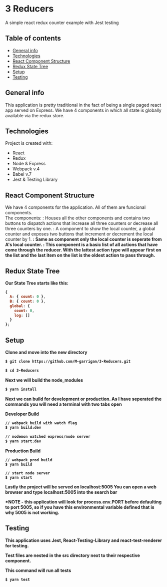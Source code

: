 # 3 Reducers
A simple react redux counter example with Jest testing 

## Table of contents
* [General info](#general-info)
* [Technologies](#technologies)
* [React Component Structure](#react-component-structure)
* [Redux State Tree](#redux-state-tree)
* [Setup](#setup)
* [Testing](#testing)

## General info
This application is pretty traditional in the fact of being a single paged react app served on Express. We have 4 components in which all state is globally available via the redux store.
	
## Technologies
Project is created with:
* React
* Redux 
* Node & Express
* Webpack v.4
* Babel v.7
* Jest & Testing Library

## React Component Structure
We have 4 components for the application. All of them are funcional components.  
The components:
<App /> : Houses all the other components and contains two buttons to dispatch actions that increase all three counters or decrease all three counters by one.
<A /> : A component to show the local counter, a global counter and exposes two buttons that increment or decrement the local counter by 1. 
<B /> : Same as component <A /> only the local counter is seperate from A's local counter.
<Logger /> : This component is a basic list of all actions that have come through the reducer. With the lattest action type will appear first on the list and the last item on the list is the oldest action to pass through.

	
## Redux State Tree

Our State Tree starts like this:
```javascript
{
  A: { count: 0 }, 
  B: { count: 0 },
  global: {
    count: 0,
    log: []
  }
};

```

## Setup

Clone and move into the new directory
```bash
$ git clone https://github.com/M-garrigan/3-Reducers.git

$ cd 3-Reducers
```

Next we will build the node_modules
```bash
$ yarn install
```

Next we can build for development or production.
As I have seperated the commands you will need a terminal with two tabs open

Developer Build
```bash
// webpack build with watch flag
$ yarn build:dev

// nodemon watched express/node server
$ yarn start:dev
```

Production Build
```
// webpack prod build
$ yarn build

// start node server
$ yarn start
```

Lastly the project will be served on localhost:5005
You can open a web browser and type localhost:5005 into the search bar

*NOTE - this application will look for process.env.PORT before defaulting to port 5005,
        so if you have this environmental variable defined that is why 5005 is not working.


## Testing

This application uses Jest, React-Testing-Library and react-test-renderer for testing.

Test files are nested in the src directory next to their respective component. 

This command will run all tests
```
$ yarn test
```